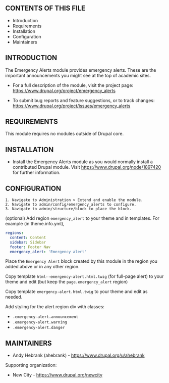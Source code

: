 CONTENTS OF THIS FILE
---------------------

 * Introduction
 * Requirements
 * Installation
 * Configuration
 * Maintainers


INTRODUCTION
------------

The Emergency Alerts module provides emergency alerts. These are the important
announcements you might see at the top of academic sites.

 * For a full description of the module, visit the project page:
   https://www.drupal.org/project/emergency_alerts

 * To submit bug reports and feature suggestions, or to track changes:
   https://www.drupal.org/project/issues/emergency_alerts


REQUIREMENTS
------------

This module requires no modules outside of Drupal core.


INSTALLATION
------------

 * Install the Emergency Alerts module as you would normally install a
   contributed Drupal module. Visit https://www.drupal.org/node/1897420 for
   further information.


CONFIGURATION
-------------

    1. Navigate to Administration > Extend and enable the module.
    2. Navigate to admin/config/emergency_alerts to configure.
    3. Navigate to admin/structure/block to place the block.

(optional) Add region `emergency_alert` to your theme and in templates.
For example (in theme.info.yml),

```yml
regions:
  content: Content
  sidebar: Sidebar
  footer: Footer Nav
  emergency_alert: 'Emergency alert'
```

Place the `Emergency Alert` block created by this module 
in the region you added above or in any other region.

Copy template `html--emergency-alert.html.twig` (for full-page alert) to your 
theme and edit (but keep the `page.emergency_alert` region)

Copy template `emergency-alert.html.twig` to your theme and edit as needed.

Add styling for the alert region div with classes:

- `.emergency-alert.announcement`
- `.emergency-alert.warning`
- `.emergency-alert.danger`


MAINTAINERS
-----------

 * Andy Hebrank (ahebrank) - https://www.drupal.org/u/ahebrank

Supporting organization:
 * New City - https://www.drupal.org/newcity
